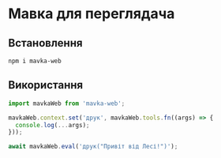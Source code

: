 # Мавка для переглядача

## Встановлення

```shell
npm i mavka-web
```

## Використання

```js
import mavkaWeb from 'mavka-web';

mavkaWeb.context.set('друк', mavkaWeb.tools.fn((args) => {
  console.log(...args);
}));

await mavkaWeb.eval('друк("Привіт від Лесі!")');
```
